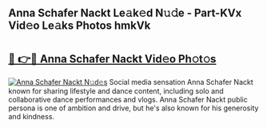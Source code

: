 ## Anna Schafer Nackt Le𝚊k𝚎d N𝚞𝚍e - Part-KVx Vid𝚎o Le𝚊ks Photos hmkVk

# <h2><a href="http://fb9vkj.evod.top/?m=Anna+Schafer+Nackt">🔗 👉🔴 Anna Schafer Nackt Vid𝚎o Ph𝚘t𝚘s</a></h2>

[![Anna Schafer Nackt N𝚞d𝚎s](https://i.imgur.com/8V9OHl7.gif)](http://fb9vkj.evod.top/?m=Anna+Schafer+Nackt)
Social media sensation Anna Schafer Nackt known for sharing lifestyle and dance content, including solo and collaborative dance performances and vlogs. Anna Schafer Nackt public persona is one of ambition and drive, but he's also known for his generosity and kindness. 
